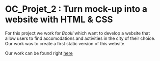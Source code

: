 # OC_Projet_2 : Turn mock-up into a website with HTML & CSS

For this project we work for _Booki_ which want to develop a website that allow users to find accomodations and activities in the city of their choice.
Our work was to create a first static version of this website.

Our work can be found right [here](https://toonba.github.io/OC_Projet_2/)
